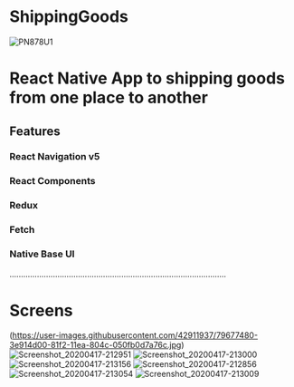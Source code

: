 # ShippingGoods

![PN878U1](https://user-images.githubusercontent.com/42911937/79677468-27525f80-81f2-11ea-9d33-c86ca39b8cac.jpg)
<html>
<h1>
React Native App to shipping goods from one place to another
</h1>
<h2>Features</h2>
<h3>React Navigation v5</h3>
<h3>React Components </h3>
<h3>Redux</h3>
<h3>Fetch</h3>
<h3>Native Base UI</h3>
<p>
...............................................................................................
</p>
<h1>
Screens
</h1>

</html>

(https://user-images.githubusercontent.com/42911937/79677480-3e914d00-81f2-11ea-804c-050fb0d7a76c.jpg)
![Screenshot_20200417-212951](https://user-images.githubusercontent.com/42911937/79677482-3f29e380-81f2-11ea-857d-5f0af4b57e69.jpg)
![Screenshot_20200417-213000](https://user-images.githubusercontent.com/42911937/79677484-418c3d80-81f2-11ea-8056-7799ac972024.jpg)
![Screenshot_20200417-213156](https://user-images.githubusercontent.com/42911937/79677483-40f3a700-81f2-11ea-850b-a0a6a51f8815.jpg)
![Screenshot_20200417-212856](https://user-images.githubusercontent.com/42911937/79677487-44872e00-81f2-11ea-9b66-e2182008080b.jpg)
![Screenshot_20200417-213054](https://user-images.githubusercontent.com/42911937/79677490-4650f180-81f2-11ea-9914-7199f16c1a08.jpg)
![Screenshot_20200417-213009](https://user-images.githubusercontent.com/42911937/79677491-481ab500-81f2-11ea-8b2b-432dfd91dd99.jpg)
